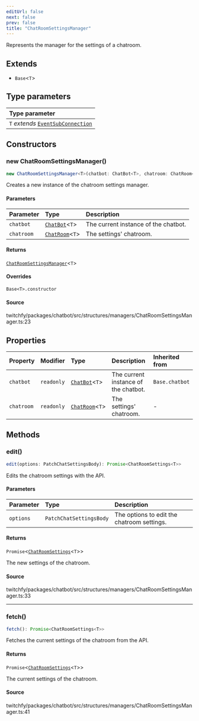 ```yaml
---
editUrl: false
next: false
prev: false
title: "ChatRoomSettingsManager"
---
```


Represents the manager for the settings of a chatroom.

## Extends

- `Base`\<`T`\>

## Type parameters

| Type parameter |
| :------ |
| `T` *extends* [`EventSubConnection`](/api/chatbot/enumerations/eventsubconnection/) |

## Constructors

### new ChatRoomSettingsManager()

```ts
new ChatRoomSettingsManager<T>(chatbot: ChatBot<T>, chatroom: ChatRoom<T>): ChatRoomSettingsManager<T>
```

Creates a new instance of the chatroom settings manager.

#### Parameters

| Parameter | Type | Description |
| :------ | :------ | :------ |
| `chatbot` | [`ChatBot`](/api/chatbot/classes/chatbot/)\<`T`\> | The current instance of the chatbot. |
| `chatroom` | [`ChatRoom`](/api/chatbot/classes/chatroom/)\<`T`\> | The settings' chatroom. |

#### Returns

[`ChatRoomSettingsManager`](/api/chatbot/classes/chatroomsettingsmanager/)\<`T`\>

#### Overrides

`Base<T>.constructor`

#### Source

twitchfy/packages/chatbot/src/structures/managers/ChatRoomSettingsManager.ts:23

## Properties

| Property | Modifier | Type | Description | Inherited from |
| :------ | :------ | :------ | :------ | :------ |
| `chatbot` | `readonly` | [`ChatBot`](/api/chatbot/classes/chatbot/)\<`T`\> | The current instance of the chatbot. | `Base.chatbot` |
| `chatroom` | `readonly` | [`ChatRoom`](/api/chatbot/classes/chatroom/)\<`T`\> | The settings' chatroom. | - |

## Methods

### edit()

```ts
edit(options: PatchChatSettingsBody): Promise<ChatRoomSettings<T>>
```

Edits the chatroom settings with the API.

#### Parameters

| Parameter | Type | Description |
| :------ | :------ | :------ |
| `options` | `PatchChatSettingsBody` | The options to edit the chatroom settings. |

#### Returns

`Promise`\<[`ChatRoomSettings`](/api/chatbot/classes/chatroomsettings/)\<`T`\>\>

The new settings of the chatroom.

#### Source

twitchfy/packages/chatbot/src/structures/managers/ChatRoomSettingsManager.ts:33

***

### fetch()

```ts
fetch(): Promise<ChatRoomSettings<T>>
```

Fetches the current settings of the chatroom from the API.

#### Returns

`Promise`\<[`ChatRoomSettings`](/api/chatbot/classes/chatroomsettings/)\<`T`\>\>

The current settings of the chatroom.

#### Source

twitchfy/packages/chatbot/src/structures/managers/ChatRoomSettingsManager.ts:41
